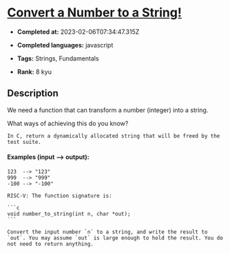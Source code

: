 # [Convert a Number to a String!](https://www.codewars.com/kata/5265326f5fda8eb1160004c8)

- **Completed at:** 2023-02-06T07:34:47.315Z

- **Completed languages:** javascript

- **Tags:** Strings, Fundamentals

- **Rank:** 8 kyu

## Description

We need a function that can transform a number (integer) into a string.

What ways of achieving this do you know?

```if:c
In C, return a dynamically allocated string that will be freed by the test suite.
```

#### Examples (input --> output):

```
123  --> "123"
999  --> "999"
-100 --> "-100"
```

~~~if:riscv
RISC-V: The function signature is:

```c
void number_to_string(int n, char *out);
```

Convert the input number `n` to a string, and write the result to `out`. You may assume `out` is large enough to hold the result. You do not need to return anything.
~~~